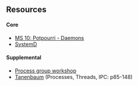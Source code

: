 ## Resources

#### Core

* [MS 10: Potpourri - Daemons](https://missing.csail.mit.edu/2020/potpourri/#daemons)
* [SystemD](https://systemd.io/)

#### Supplemental

* [Process group workshop](https://biriukov.dev/docs/fd-pipe-session-terminal/3-process-groups-jobs-and-sessions/)
* [Tanenbaum](https://github.com/yanzhizhang/CSC_369/blob/4a2c5c2638b2111bc0464719226e8b4faa11dd8d/Modern%20Operating%20Systems%20-%204th%20Edition.pdf) (Processes, Threads, IPC: p85-148)
